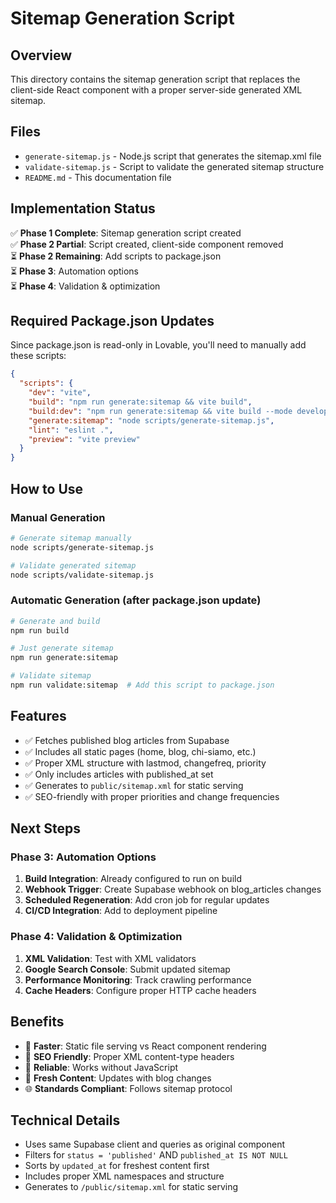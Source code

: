 # Sitemap Generation Script

## Overview

This directory contains the sitemap generation script that replaces the client-side React component with a proper server-side generated XML sitemap.

## Files

- `generate-sitemap.js` - Node.js script that generates the sitemap.xml file
- `validate-sitemap.js` - Script to validate the generated sitemap structure  
- `README.md` - This documentation file

## Implementation Status

✅ **Phase 1 Complete**: Sitemap generation script created  
✅ **Phase 2 Partial**: Script created, client-side component removed  
⏳ **Phase 2 Remaining**: Add scripts to package.json  
⏳ **Phase 3**: Automation options  
⏳ **Phase 4**: Validation & optimization  

## Required Package.json Updates

Since package.json is read-only in Lovable, you'll need to manually add these scripts:

```json
{
  "scripts": {
    "dev": "vite",
    "build": "npm run generate:sitemap && vite build",
    "build:dev": "npm run generate:sitemap && vite build --mode development", 
    "generate:sitemap": "node scripts/generate-sitemap.js",
    "lint": "eslint .",
    "preview": "vite preview"
  }
}
```

## How to Use

### Manual Generation
```bash
# Generate sitemap manually
node scripts/generate-sitemap.js

# Validate generated sitemap
node scripts/validate-sitemap.js
```

### Automatic Generation (after package.json update)
```bash
# Generate and build
npm run build

# Just generate sitemap
npm run generate:sitemap

# Validate sitemap
npm run validate:sitemap  # Add this script to package.json
```

## Features

- ✅ Fetches published blog articles from Supabase
- ✅ Includes all static pages (home, blog, chi-siamo, etc.)
- ✅ Proper XML structure with lastmod, changefreq, priority
- ✅ Only includes articles with published_at set
- ✅ Generates to `public/sitemap.xml` for static serving
- ✅ SEO-friendly with proper priorities and change frequencies

## Next Steps

### Phase 3: Automation Options
1. **Build Integration**: Already configured to run on build
2. **Webhook Trigger**: Create Supabase webhook on blog_articles changes
3. **Scheduled Regeneration**: Add cron job for regular updates
4. **CI/CD Integration**: Add to deployment pipeline

### Phase 4: Validation & Optimization  
1. **XML Validation**: Test with XML validators
2. **Google Search Console**: Submit updated sitemap
3. **Performance Monitoring**: Track crawling performance
4. **Cache Headers**: Configure proper HTTP cache headers

## Benefits

- 🚀 **Faster**: Static file serving vs React component rendering
- 🤖 **SEO Friendly**: Proper XML content-type headers
- 📱 **Reliable**: Works without JavaScript
- 🔄 **Fresh Content**: Updates with blog changes
- 🌐 **Standards Compliant**: Follows sitemap protocol

## Technical Details

- Uses same Supabase client and queries as original component
- Filters for `status = 'published'` AND `published_at IS NOT NULL`
- Sorts by `updated_at` for freshest content first
- Includes proper XML namespaces and structure
- Generates to `/public/sitemap.xml` for static serving